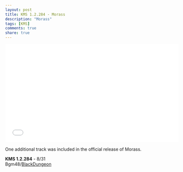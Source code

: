 ```yaml
---
layout: post
title: KMS 1.2.284 - Morass
description: "Morass"
tags: [KMS]
comments: true
share: true
---
```


<iframe width="560" height="315" src="//www.youtube.com/embed/PX7VGJ51raw" frameborder="0" allowfullscreen></iframe>

One additional track was included in the official release of Morass.

<b>KMS 1.2.284</b> - 8/31  
Bgm48/<a href="https://youtu.be/PX7VGJ51raw">BlackDungeon</a>
